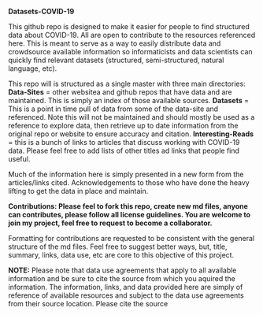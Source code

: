 **Datasets-COVID-19** <br />

This github repo is designed to make it easier for people to find structured data about COVID-19. All are open to contribute to the resources referenced here. This is meant to serve as a way to easily distribute data and crowdsource available information so informaticists and data scientists can quickly find relevant datasets (structured, semi-structured, natural language, etc).

This repo will is structured as a single master with three main directories: <br />
**Data-Sites** = other websitea and github repos that have data and are maintained. This is simply an index of those available sources.
**Datasets** = This is a point in time pull of data from some of the data-site and referenced. Note this will not be maintained and should mostly be used as a reference to explore data, then retrieve up to date information from the original repo or website to ensure accuracy and citation.
**Interesting-Reads** = this is a bunch of links to articles that discuss working with COVID-19 data. Please feel free to add lists of other titles ad links that people find useful.

Much of the information here is simply presented in a new form from the articles/links cited. Acknowledgements to those who have done the heavy lifting to get the data in place and maintain. 

**Contributions: Please feel to fork this repo, create new md files, anyone can contributes, please follow all license guidelines. You are welcome to join my project, feel free to request to become a collaborator.**

Formatting for contributions are requested to be consistent with the general structure of the md files. Feel free to suggest better ways, but, title, summary, links, data use, etc are core to this objective of this project.

**NOTE:** Please note that data use agreements that apply to all available information and be sure to cite the source from which you aquired the information. The information, links, and data provided here are simply of reference of available resources and subject to the data use agreements from their source location. Please cite the source  
